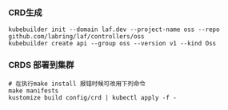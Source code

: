 ### CRD生成

```shell
kubebuilder init --domain laf.dev --project-name oss --repo github.com/labring/laf/controllers/oss
kubebuilder create api --group oss --version v1 --kind Oss

```

### CRDS 部署到集群

```shell
# 在执行make install 报错时候可改用下列命令
make manifests
kustomize build config/crd | kubectl apply -f -
```